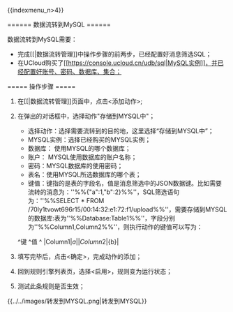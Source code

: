{{indexmenu_n>4}}

====== 数据流转到MySQL ======

数据流转到MySQL需要：

  * 完成[[|数据流转管理]]中操作步骤的前两步，已经配置好消息筛选SQL；
  * 在UCloud购买了[[https://console.ucloud.cn/udb/sql|MySQL实例]]，并已经配置好账号、密码、数据库、集合；

===== 操作步骤 =====

<HTML><ol></HTML>
<HTML><li></HTML><HTML><p></HTML>在[[|数据流转管理]]页面中，点击<添加动作>;<HTML></p></HTML><HTML></li></HTML>
<HTML><li></HTML><HTML><p></HTML>在弹出的对话框中，选择动作"存储到MYSQL中"；<HTML></p></HTML>
<HTML><ul></HTML>
<HTML><li></HTML>选择动作：选择需要流转到的目的地，这里选择“存储到MYSQL中”；<HTML></li></HTML>
<HTML><li></HTML>MYSQL实例：选择已经购买的MYSQL实例；<HTML></li></HTML>
<HTML><li></HTML>数据库： 使用MYSQL的哪个数据库；<HTML></li></HTML>
<HTML><li></HTML>账户： MYSQL使用数据库的账户名称；<HTML></li></HTML>
<HTML><li></HTML>密码：MYSQL数据库的使用密码；<HTML></li></HTML>
<HTML><li></HTML>表名：使用MYSQL所选数据库的哪个表；<HTML></li></HTML>
<HTML><li></HTML>键值：键指的是表的字段名，值是消息筛选中的JSON数据键。比如需要流转的消息为：''%%{"a":1,"b":2}%%''，SQL筛选语句为：''%%SELECT * FROM /70ly1tvowt696r15/00:14:32:e1:72:f1/upload%%''，需要存储到MYSQL的数据库:表为''%%Database:Table1%%''，字段分别为''%%Column1,Column2%%''，则执行动作的键值可以写为：<HTML></li></HTML><HTML></ul></HTML>

^键      ^值   ^
|Column1|${a}|
|Column2|${b}|
<HTML></li></HTML>
<HTML><li></HTML><HTML><p></HTML>填写完毕后，点击<确定>，完成动作的添加；<HTML></p></HTML><HTML></li></HTML>
<HTML><li></HTML><HTML><p></HTML>回到规则引擎列表页，选择<启用>，规则变为运行状态；<HTML></p></HTML><HTML></li></HTML>
<HTML><li></HTML><HTML><p></HTML>测试此条规则是否生效；<HTML></p></HTML><HTML></li></HTML><HTML></ol></HTML>

{{../../images/转发到MYSQL.png|转发到MYSQL}}

